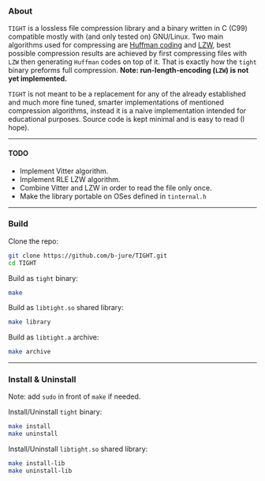 ### About
`TIGHT` is a lossless file compression library and a binary written in C (C99)
compatible mostly with (and only tested on) GNU/Linux.
Two main algorithms used for compressing are [Huffman coding](https://en.wikipedia.org/wiki/Huffman_coding)
and [LZW](https://en.wikipedia.org/wiki/Lempel%E2%80%93Ziv%E2%80%93Welch), best possible compression
results are achieved by first compressing files with `LZW` then generating `Huffman` codes on top of it.
That is exactly how the `tight` binary preforms full compression.
**Note: run-length-encoding (`LZW`) is not yet implemented.**

`TIGHT` is not meant to be a replacement for any of the already established and much more
fine tuned, smarter implementations of mentioned compression algorithms, instead it is a naive
implementation intended for educational purposes. Source code is kept minimal
and is easy to read (I hope).

---
#### TODO
- Implement Vitter algorithm.
- Implement RLE LZW algorithm.
- Combine Vitter and LZW in order to read the file only once.
- Make the library portable on OSes defined in `tinternal.h`

---
### Build
Clone the repo:
```sh
git clone https://github.com/b-jure/TIGHT.git
cd TIGHT
```
Build as `tight` binary:
```sh
make
```
Build as `libtight.so` shared library:
```sh
make library
```
Build as `libtight.a` archive:
```sh
make archive
```

---
### Install & Uninstall
Note: add `sudo` in front of `make` if needed.

Install/Uninstall `tight` binary:
```sh
make install
make uninstall
```
Install/Uninstall `libtight.so` shared library:
```sh
make install-lib
make uninstall-lib
```
